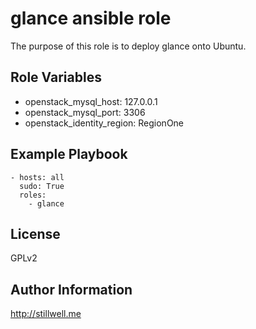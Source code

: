 glance ansible role
===================

The purpose of this role is to deploy glance onto Ubuntu. 

Role Variables
--------------

- openstack_mysql_host: 127.0.0.1
- openstack_mysql_port: 3306
- openstack_identity_region: RegionOne

Example Playbook
-------------------------

    - hosts: all
      sudo: True
      roles:
        - glance

License
-------

GPLv2

Author Information
------------------

http://stillwell.me
